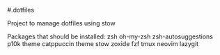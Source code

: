 #.dotfiles

Project to manage dotfiles using stow

Packages that should be installed:
zsh
oh-my-zsh
zsh-autosuggestions
p10k theme
catppuccin theme
stow
zoxide
fzf
tmux
neovim
lazygit
